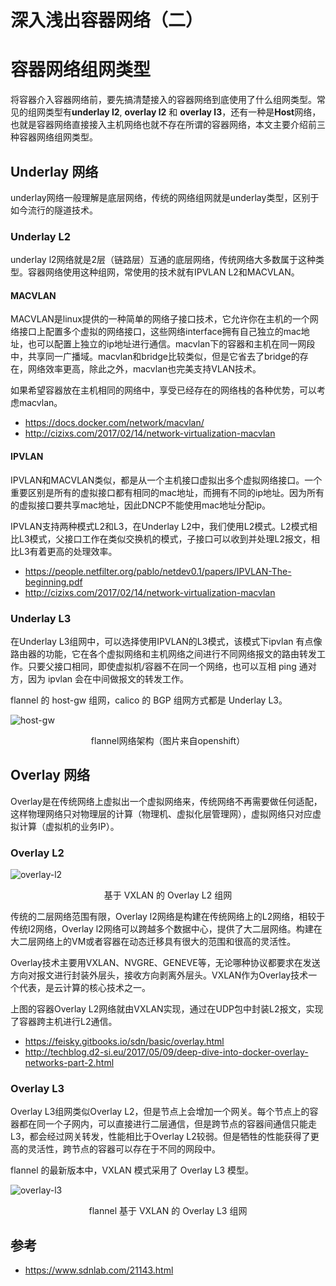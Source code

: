 # 深入浅出容器网络（二）


<!--more-->

# 容器网络组网类型
将容器介入容器网络前，要先搞清楚接入的容器网络到底使用了什么组网类型。常见的组网类型有**underlay l2**, **overlay l2** 和 **overlay l3**，还有一种是**Host**网络，也就是容器网络直接接入主机网络也就不存在所谓的容器网络，本文主要介绍前三种容器网络组网类型。

## Underlay 网络
underlay网络一般理解是底层网络，传统的网络组网就是underlay类型，区别于如今流行的隧道技术。

### Underlay L2
underlay l2网络就是2层（链路层）互通的底层网络，传统网络大多数属于这种类型。容器网络使用这种组网，常使用的技术就有IPVLAN L2和MACVLAN。

#### MACVLAN
MACVLAN是linux提供的一种简单的网络子接口技术，它允许你在主机的一个网络接口上配置多个虚拟的网络接口，这些网络interface拥有自己独立的mac地址，也可以配置上独立的ip地址进行通信。macvlan下的容器和主机在同一网段中，共享同一广播域。macvlan和bridge比较类似，但是它省去了bridge的存在，网络效率更高，除此之外，macvlan也完美支持VLAN技术。

如果希望容器放在主机相同的网络中，享受已经存在的网络栈的各种优势，可以考虑macvlan。

- https://docs.docker.com/network/macvlan/
- http://cizixs.com/2017/02/14/network-virtualization-macvlan

#### IPVLAN
IPVLAN和MACVLAN类似，都是从一个主机接口虚拟出多个虚拟网络接口。一个重要区别是所有的虚拟接口都有相同的mac地址，而拥有不同的ip地址。因为所有的虚拟接口要共享mac地址，因此DNCP不能使用mac地址分配ip。

IPVLAN支持两种模式L2和L3，在Underlay L2中，我们使用L2模式。L2模式相比L3模式，父接口工作在类似交换机的模式，子接口可以收到并处理L2报文，相比L3有着更高的处理效率。

- https://people.netfilter.org/pablo/netdev0.1/papers/IPVLAN-The-beginning.pdf
- http://cizixs.com/2017/02/14/network-virtualization-macvlan

### Underlay L3
在Underlay L3组网中，可以选择使用IPVLAN的L3模式，该模式下ipvlan 有点像路由器的功能，它在各个虚拟网络和主机网络之间进行不同网络报文的路由转发工作。只要父接口相同，即使虚拟机/容器不在同一个网络，也可以互相 ping 通对方，因为 ipvlan 会在中间做报文的转发工作。

flannel 的 host-gw 组网，calico 的 BGP 组网方式都是 Underlay L3。

![host-gw](https://firemiles-blog.oss-cn-shanghai.aliyuncs.com/2019-05-15-130628.jpg)
<center> flannel网络架构（图片来自openshift）</center>

## Overlay 网络
Overlay是在传统网络上虚拟出一个虚拟网络来，传统网络不再需要做任何适配，这样物理网络只对物理层的计算（物理机、虚拟化层管理网），虚拟网络只对应虚拟计算（虚拟机的业务IP）。

### Overlay L2
![overlay-l2](https://firemiles-blog.oss-cn-shanghai.aliyuncs.com/2018-09-02-071823.jpg)
<center> 基于 VXLAN 的 Overlay L2 组网 </center>

传统的二层网络范围有限，Overlay l2网络是构建在传统网络上的L2网络，相较于传统l2网络，Overlay l2网络可以跨越多个数据中心，提供了大二层网络。构建在大二层网络上的VM或者容器在动态迁移具有很大的范围和很高的灵活性。

Overlay技术主要用VXLAN、NVGRE、GENEVE等，无论哪种协议都要求在发送方向对报文进行封装外层头，接收方向剥离外层头。VXLAN作为Overlay技术一个代表，是云计算的核心技术之一。

上图的容器Overlay L2网络就由VXLAN实现，通过在UDP包中封装L2报文，实现了容器跨主机进行L2通信。

- https://feisky.gitbooks.io/sdn/basic/overlay.html
- http://techblog.d2-si.eu/2017/05/09/deep-dive-into-docker-overlay-networks-part-2.html

### Overlay L3
Overlay L3组网类似Overlay L2，但是节点上会增加一个网关。每个节点上的容器都在同一个子网内，可以直接进行二层通信，但是跨节点的容器间通信只能走L3，都会经过网关转发，性能相比于Overlay L2较弱。但是牺牲的性能获得了更高的灵活性，跨节点的容器可以存在于不同的网段中。

flannel 的最新版本中，VXLAN 模式采用了 Overlay L3 模型。

![overlay-l3](http://firemiles-blog.oss-cn-shanghai.aliyuncs.com/2019-05-15-131415.jpg)
<center> flannel 基于 VXLAN 的 Overlay L3 组网 </center>

## 参考

- https://www.sdnlab.com/21143.html

